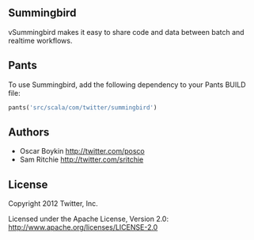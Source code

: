 ## Summingbird

vSummingbird makes it easy to share code and data between batch and realtime workflows.

## Pants

To use Summingbird, add the following dependency to your Pants BUILD file:

```python
pants('src/scala/com/twitter/summingbird')
```

## Authors

* Oscar Boykin <http://twitter.com/posco>
* Sam Ritchie <http://twitter.com/sritchie>

## License

Copyright 2012 Twitter, Inc.

Licensed under the Apache License, Version 2.0: http://www.apache.org/licenses/LICENSE-2.0
